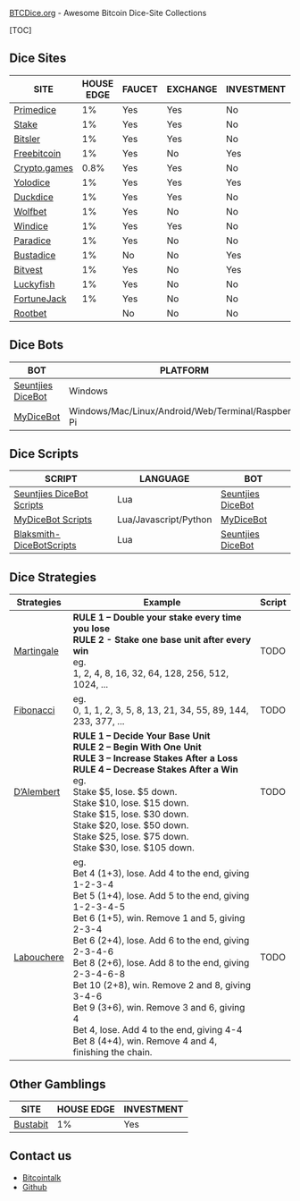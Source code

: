 [BTCDice.org](https://btcdice.org) - Awesome Bitcoin Dice-Site Collections

[TOC]

## Dice Sites
| SITE | HOUSE EDGE | FAUCET |EXCHANGE | INVESTMENT | RAKEBACK |AFFILIATE|
| --- | --- | --- | --- | --- | --- | --- |
| [Primedice](https://primedice.com/?c=37b517eadb) | 1% | Yes | Yes | No |Yes|[Yes](https://primedice.com/?c=37b517eadb)|
| [Stake](https://stake.com/?c=34589cdbda) | 1% | Yes | Yes | No |Yes|[Yes](https://stake.com/?c=34589cdbda)|
| [Bitsler](https://www.bitsler.com/?ref=btcdiceorg) | 1% | Yes | Yes | No |Yes|[Yes](https://www.bitsler.com/?ref=btcdiceorg)|
| [Freebitcoin](https://freebitco.in/?r=38146355) | 1% | Yes |No| Yes | No |[Yes](https://freebitco.in/?r=38146355)|
| [Crypto.games](https://crypto.games?i=ouVsFM9oV6) | 0.8% | Yes | Yes |No|No|[Yes](https://crypto.games?i=ouVsFM9oV6)|
| [Yolodice](https://yolodice.com/r?9iZL-2ZPG) | 1% | Yes | Yes | Yes |Yes|[Yes](https://yolodice.com/r?9iZL-2ZPG)|
| [Duckdice](https://duckdice.io/?c=a5812eed82) | 1% | Yes | Yes |No|No|[Yes](https://duckdice.io/?c=a5812eed82)|
| [Wolfbet](https://wolf.bet?c=btcdice) | 1% | Yes | No |No|Yes|[Yes](https://wolf.bet?c=btcdice)|
| [Windice](https://windice.io/?r=btcdiceorg) | 1% |Yes|Yes| No | No |[Yes](https://windice.io/?r=btcdiceorg)|
| [Paradice](https://paradice.in/?c=btcdice) | 1% | Yes |No|No| Yes |[Yes](https://paradice.in/?c=btcdice)|
| [Bustadice](https://bustadice.com) | 1% | No | No | Yes |No|No|
| [Bitvest](https://bitvest.io?r=148711) | 1% | Yes | No | Yes |No|[Yes](https://bitvest.io?r=148711)|
|[Luckyfish](https://luckyfish.io/?c=btcdiceorg)|1%|Yes|No|No|No|[Yes](https://luckyfish.io/?c=btcdiceorg)|
|[FortuneJack](https://fortunejack.com)|1%|Yes|No|No|No|No|
|[Rootbet](https://roobet.com/?ref=btcdiceorg)||No|No|No|No|[Yes](https://roobet.com/?ref=btcdiceorg)|
## Dice Bots

| BOT | PLATFORM | SCRIPT |
| --- | --- | --- |
| [Seuntjies DiceBot](https://bot.seuntjie.com) | Windows | Lua |
| [MyDiceBot](https://mydicebot.com) | Windows/Mac/Linux/Android/Web/Terminal/Raspberry Pi | Lua/Javascript/Python |

## Dice Scripts

| SCRIPT | LANGUAGE | BOT |
| --- | --- | --- |
| [Seuntjies DiceBot Scripts](https://bot.seuntjie.com/Scripts.aspx) | Lua |[Seuntjies DiceBot](https://bot.seuntjie.com)|
| [MyDiceBot Scripts](https://gist.github.com/mydicebot) | Lua/Javascript/Python |[MyDiceBot](https://mydicebot.com)|
| [Blaksmith-DiceBotScripts](https://github.com/Blaksmith/DiceBotScripts) | Lua |[Seuntjies DiceBot](https://bot.seuntjie.com)|

## Dice Strategies

|Strategies|Example|Script|
|---|---|---|
|[Martingale](https://en.wikipedia.org/wiki/Martingale_(betting_system))|**RULE 1 – Double your stake every time you lose** <br />**RULE 2 - Stake one base unit after every win**<br />eg. <br />1, 2, 4, 8, 16, 32, 64, 128, 256, 512, 1024, ...<br />|TODO|
|[Fibonacci](https://en.wikipedia.org/wiki/Fibonacci_number)|eg.<br />0, 1, 1, 2, 3, 5, 8, 13, 21, 34, 55, 89, 144, 233, 377, ...<br />|TODO|
|[D’Alembert](https://en.wikipedia.org/wiki/Gambler%27s_fallacy)|**RULE 1 – Decide Your Base Unit**<br />**RULE 2 – Begin With One Unit**<br />**RULE 3 – Increase Stakes After a Loss**<br />**RULE 4 – Decrease Stakes After a Win**<br />eg. <br />Stake $5, lose. $5 down. <br/>Stake $10, lose. $15 down. <br/>Stake $15, lose. $30 down. <br/>Stake $20, lose. $50 down. <br/>Stake $25, lose. $75 down. <br/>Stake $30, lose. $105 down.<br/>|TODO|
|[Labouchere](https://en.wikipedia.org/wiki/Labouchère_system)|eg.<br />Bet 4 (1+3), lose. Add 4 to the end, giving 1-2-3-4 <br />Bet ​5 (1+4), lose. Add 5 to the end, giving 1-2-3-4-5 <br />Bet ​6 (1+5), win. Remove 1 and 5, giving 2-3-4 <br />Bet ​6 (2+4), lose. Add 6 to the end, giving 2-3-4-6 <br />Bet ​8 (2+6), lose. Add 8 to the end, giving 2-3-4-6-8 <br />Bet ​10 (2+8), win. Remove 2 and 8, giving 3-4-6 <br />Bet ​9 (3+6), win. Remove 3 and 6, giving 4 <br />Bet ​4, lose. Add 4 to the end, giving 4-4 <br />Bet ​8 (4+4), win. Remove 4 and 4, finishing the chain.<br />|TODO|

## Other Gamblings

| SITE                             | HOUSE EDGE | INVESTMENT |
| -------------------------------- | ---------- | ---------- |
| [Bustabit](https://bustabit.com) | 1%         | Yes        |



## Contact us

* [Bitcointalk](https://bitcointalk.org/index.php?topic=5256106.0)
* [Github](https://github.com/btcdice-org/btcdice.org/issues)

